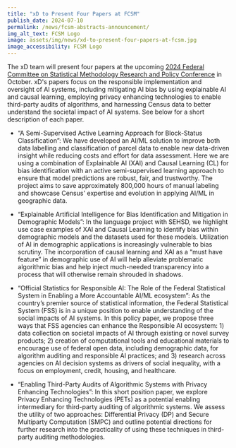 ```yaml
---
title: "xD to Present Four Papers at FCSM"
publish_date: 2024-07-10
permalink: /news/fcsm-abstracts-announcement/
img_alt_text: FCSM Logo
image: assets/img/news/xd-to-present-four-papers-at-fcsm.jpg
image_accessibility: FCSM Logo
---
```

<p>
  The xD team will present four papers at the upcoming <a class="usa-link" href="https://fcsmconf.org/" target="_blank">2024 Federal Committee on Statistical Methodology Research and Policy Conference</a> in October. xD's papers focus on the responsible implementation and oversight of AI systems, including mitigating AI bias by using explainable AI and causal learning, employing privacy enhancing technologies to enable third-party audits of algorithms, and harnessing Census data to better understand the societal impact of AI systems. See below for a short description of each paper.
</p>
<ul class="usa-list">
  <li><p><span class="title">“A Semi-Supervised Active Learning Approach for Block-Status Classification”</span>: We have developed an AI/ML solution to improve both data labelling and classification of parcel data to enable new data-driven insight while reducing costs and effort for data assessment. Here we are using a combination of Explainable AI (XAI) and Causal Learning (CL) for bias identification with an active semi-supervised learning approach to ensure that model predictions are robust, fair, and trustworthy. The project aims to save approximately 800,000 hours of manual labeling and showcase Census' expertise and evolution in applying AI/ML in geographic data.</p></li>
  <li><p><span class="title">“Explainable Artificial Intelligence for Bias Identification and Mitigation in Demographic Models”</span>: In the language project with SEHSD, we highlight use case examples of XAI and Causal Learning to identify bias within demographic models and the datasets used for these models. Utilization of AI in demographic applications is increasingly vulnerable to bias scrutiny. The incorporation of causal learning and XAI as a “must have feature” in demographic use of AI will help alleviate problematic algorithmic bias and help inject much-needed transparency into a process that will otherwise remain shrouded in shadows.</p></li>
  <li><p><span class="title">“Official Statistics for Responsible AI: The Role of the Federal Statistical System in Enabling a More Accountable AI/ML ecosystem”</span>: As the country’s premier source of statistical information, the Federal Statistical System (FSS) is in a unique position to enable understanding of the social impacts of AI systems. In this policy paper, we propose three ways that FSS agencies can enhance the Responsible AI ecosystem: 1) data collection on societal impacts of AI through existing or novel survey products; 2) creation of computational tools and educational materials to encourage use of federal open data, including demographic data, for algorithm auditing and responsible AI practices; and 3) research across agencies on AI decision systems as drivers of social inequality, with a focus on employment, credit, housing, and healthcare.</p></li>
  <li><p><span class="title">“Enabling Third-Party Audits of Algorithmic Systems with Privacy Enhancing Technologies”</span>: In this short position paper, we explore Privacy Enhancing Technologies (PETs) as a potential enabling intermediary for third-party auditing of algorithmic systems. We assess the utility of two approaches: Differential Privacy (DP) and Secure Multiparty Computation (SMPC) and outline potential directions for further research into the practicality of using these techniques in third-party auditing methodologies.</p></li>
</ul>